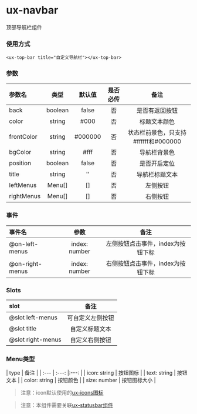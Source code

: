 # ux-navbar

顶部导航栏组件

### 使用方式

```
<ux-top-bar title="自定义导航栏"></ux-top-bar>
```

### 参数

| 参数名    | 类型    | 默认值    | 是否必传    | 备注 |
| :---    | :---:   | :---:     | :---:      |:---:      |
| back | boolean | false | 否 | 是否有返回按钮 |
| color | string | #000 | 否 | 标题文本颜色 |
| frontColor | string | #000000 | 否 | 状态栏前景色，只支持#ffffff和#000000 |
| bgColor | string | #fff | 否 | 导航栏背景色 |
| position | boolean | false | 否 | 是否开启定位 |
| title | string | '' | 否 | 导航栏标题文本 |
| leftMenus | Menu[] | [] | 否 | 左侧按钮 |
| rightMenus | Menu[] | [] | 否 | 右侧按钮 |

### 事件

| 事件名    | 参数   | 备注 |
| :---    | :---:   | :---:       |
| @on-left-menus | index: number |  左侧按钮点击事件，index为按钮下标 |
| @on-right-menus | index: number |  右侧按钮点击事件，index为按钮下标 |

### Slots

| slot       | 备注 |
| :---    | :---:       |
| @slot left-menus |  可自定义左侧按钮 |
| @slot title |  自定义标题文本 |
| @slot right-menus |  自定义右侧按钮 |

### Menu类型

| type       |  备注 |
| :---    | :---:       |:---:       |
| icon: string |  按钮图标 |
| text: string |  按钮文本 |
| color: string |  按钮颜色 |
| size: number |  按钮图标大小 |

> 注意：icon默认使用的[ux-icons图标](https://ext.dcloud.net.cn/plugin?id=15699)  

> 注意：本组件需要关联[ux-statusbar组件](https://ext.dcloud.net.cn/plugin?id=15760)  
